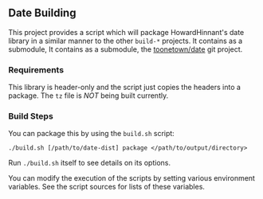 ## Date Building ##

This project provides a script which will package HowardHinnant's date library in a similar manner to the other `build-*` projects.  It contains as a submodule, It contains as a submodule, the [toonetown/date][date-release] git project.

[date-release]: https://github.com/toonetown/date

### Requirements ###

This library is header-only and the script just copies the headers into a package.  The `tz` file is *NOT* being built currently.

     
### Build Steps ###

You can package this by using the `build.sh` script:

    ./build.sh [/path/to/date-dist] package </path/to/output/directory>

Run `./build.sh` itself to see details on its options.

You can modify the execution of the scripts by setting various environment variables.  See the script sources for lists of these variables.
